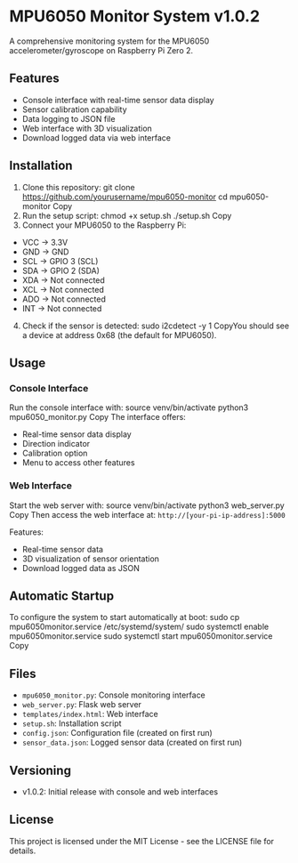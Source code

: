 # MPU6050 Monitor System v1.0.2

A comprehensive monitoring system for the MPU6050 accelerometer/gyroscope on Raspberry Pi Zero 2.

## Features

- Console interface with real-time sensor data display
- Sensor calibration capability
- Data logging to JSON file
- Web interface with 3D visualization
- Download logged data via web interface

## Installation

1. Clone this repository:
git clone https://github.com/yourusername/mpu6050-monitor
cd mpu6050-monitor
Copy
2. Run the setup script:
chmod +x setup.sh
./setup.sh
Copy
3. Connect your MPU6050 to the Raspberry Pi:
- VCC → 3.3V
- GND → GND
- SCL → GPIO 3 (SCL)
- SDA → GPIO 2 (SDA)
- XDA → Not connected
- XCL → Not connected
- ADO → Not connected
- INT → Not connected

4. Check if the sensor is detected:
sudo i2cdetect -y 1
CopyYou should see a device at address 0x68 (the default for MPU6050).

## Usage

### Console Interface

Run the console interface with:
source venv/bin/activate
python3 mpu6050_monitor.py
Copy
The interface offers:
- Real-time sensor data display
- Direction indicator
- Calibration option
- Menu to access other features

### Web Interface

Start the web server with:
source venv/bin/activate
python3 web_server.py
Copy
Then access the web interface at:
`http://[your-pi-ip-address]:5000`

Features:
- Real-time sensor data
- 3D visualization of sensor orientation
- Download logged data as JSON

## Automatic Startup

To configure the system to start automatically at boot:
sudo cp mpu6050monitor.service /etc/systemd/system/
sudo systemctl enable mpu6050monitor.service
sudo systemctl start mpu6050monitor.service
Copy
## Files

- `mpu6050_monitor.py`: Console monitoring interface
- `web_server.py`: Flask web server
- `templates/index.html`: Web interface
- `setup.sh`: Installation script
- `config.json`: Configuration file (created on first run)
- `sensor_data.json`: Logged sensor data (created on first run)

## Versioning

- v1.0.2: Initial release with console and web interfaces

## License

This project is licensed under the MIT License - see the LICENSE file for details.
